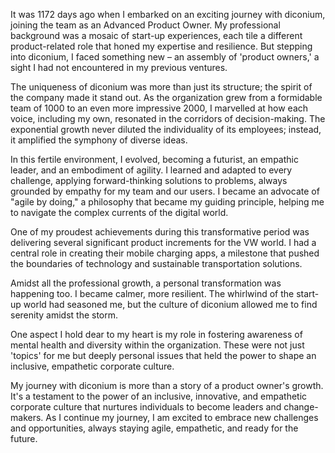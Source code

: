 It was 1172 days ago when I embarked on an exciting journey with diconium, joining the team as an Advanced Product Owner. My professional background was a mosaic of start-up experiences, each tile a different product-related role that honed my expertise and resilience. But stepping into diconium, I faced something new – an assembly of 'product owners,' a sight I had not encountered in my previous ventures.

The uniqueness of diconium was more than just its structure; the spirit of the company made it stand out. As the organization grew from a formidable team of 1000 to an even more impressive 2000, I marvelled at how each voice, including my own, resonated in the corridors of decision-making. The exponential growth never diluted the individuality of its employees; instead, it amplified the symphony of diverse ideas.

In this fertile environment, I evolved, becoming a futurist, an empathic leader, and an embodiment of agility. I learned and adapted to every challenge, applying forward-thinking solutions to problems, always grounded by empathy for my team and our users. I became an advocate of "agile by doing," a philosophy that became my guiding principle, helping me to navigate the complex currents of the digital world.

One of my proudest achievements during this transformative period was delivering several significant product increments for the VW world. I had a central role in creating their mobile charging apps, a milestone that pushed the boundaries of technology and sustainable transportation solutions.

Amidst all the professional growth, a personal transformation was happening too. I became calmer, more resilient. The whirlwind of the start-up world had seasoned me, but the culture of diconium allowed me to find serenity amidst the storm.

One aspect I hold dear to my heart is my role in fostering awareness of mental health and diversity within the organization. These were not just 'topics' for me but deeply personal issues that held the power to shape an inclusive, empathetic corporate culture.

My journey with diconium is more than a story of a product owner's growth. It's a testament to the power of an inclusive, innovative, and empathetic corporate culture that nurtures individuals to become leaders and change-makers. As I continue my journey, I am excited to embrace new challenges and opportunities, always staying agile, empathetic, and ready for the future.